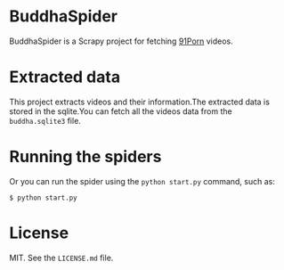 # BuddhaSpider

BuddhaSpider is a Scrapy project for fetching [91Porn](http://91porn.com/index.php) videos.

# Extracted data

This project extracts videos and their information.The extracted data is 
stored in the sqlite.You can fetch all the videos data from the `buddha.sqlite3` file.

# Running the spiders

Or you can run the spider using the `python start.py` command, such as:

```shell
$ python start.py
```

# License
MIT. See the `LICENSE.md` file.